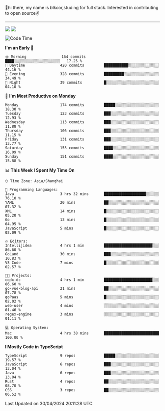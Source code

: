 👋hi there, my name is blkcor,studing for full stack.
Interested in contributing to open source✌️

<hr/>

![](https://github-readme-stats.vercel.app/api?username=blkcor)
<a href="https://github.com/blkcor/github-readme-stats">
    <img align="left" src="https://github-readme-stats.vercel.app/api/top-langs/?username=blkcor&hide=jupyter%20notebook,shaderlab,tex,c%23&langs_count=9" />
</a>


<!--START_SECTION:waka-->
![Code Time](http://img.shields.io/badge/Code%20Time-1%2C040%20hrs%2035%20mins-blue)

**I'm an Early 🐤** 

```text
🌞 Morning                164 commits         ████░░░░░░░░░░░░░░░░░░░░░   17.25 % 
🌆 Daytime                420 commits         ███████████░░░░░░░░░░░░░░   44.16 % 
🌃 Evening                328 commits         █████████░░░░░░░░░░░░░░░░   34.49 % 
🌙 Night                  39 commits          █░░░░░░░░░░░░░░░░░░░░░░░░   04.10 % 
```
📅 **I'm Most Productive on Monday** 

```text
Monday                   174 commits         █████░░░░░░░░░░░░░░░░░░░░   18.30 % 
Tuesday                  123 commits         ███░░░░░░░░░░░░░░░░░░░░░░   12.93 % 
Wednesday                113 commits         ███░░░░░░░░░░░░░░░░░░░░░░   11.88 % 
Thursday                 106 commits         ███░░░░░░░░░░░░░░░░░░░░░░   11.15 % 
Friday                   131 commits         ███░░░░░░░░░░░░░░░░░░░░░░   13.77 % 
Saturday                 153 commits         ████░░░░░░░░░░░░░░░░░░░░░   16.09 % 
Sunday                   151 commits         ████░░░░░░░░░░░░░░░░░░░░░   15.88 % 
```


📊 **This Week I Spent My Time On** 

```text
🕑︎ Time Zone: Asia/Shanghai

💬 Programming Languages: 
Java                     3 hrs 32 mins       ███████████████████░░░░░░   76.10 % 
YAML                     20 mins             ██░░░░░░░░░░░░░░░░░░░░░░░   07.32 % 
XML                      14 mins             █░░░░░░░░░░░░░░░░░░░░░░░░   05.20 % 
Go                       13 mins             █░░░░░░░░░░░░░░░░░░░░░░░░   04.95 % 
JavaScript               5 mins              █░░░░░░░░░░░░░░░░░░░░░░░░   02.09 % 

🔥 Editors: 
Intellijidea             4 hrs 1 min         ██████████████████████░░░   86.60 % 
GoLand                   30 mins             ███░░░░░░░░░░░░░░░░░░░░░░   10.83 % 
VS Code                  7 mins              █░░░░░░░░░░░░░░░░░░░░░░░░   02.57 % 

🐱‍💻 Projects: 
cqdx-dc                  4 hrs 1 min         ██████████████████████░░░   86.60 % 
go-vue-blog-api          21 mins             ██░░░░░░░░░░░░░░░░░░░░░░░   07.78 % 
goPaas                   5 mins              █░░░░░░░░░░░░░░░░░░░░░░░░   02.02 % 
web-user                 4 mins              ░░░░░░░░░░░░░░░░░░░░░░░░░   01.46 % 
regex-engine             3 mins              ░░░░░░░░░░░░░░░░░░░░░░░░░   01.11 % 

💻 Operating System: 
Mac                      4 hrs 38 mins       █████████████████████████   100.00 % 
```

**I Mostly Code in TypeScript** 

```text
TypeScript               9 repos             █████░░░░░░░░░░░░░░░░░░░░   19.57 % 
JavaScript               6 repos             ███░░░░░░░░░░░░░░░░░░░░░░   13.04 % 
Java                     6 repos             ███░░░░░░░░░░░░░░░░░░░░░░   13.04 % 
Rust                     4 repos             ██░░░░░░░░░░░░░░░░░░░░░░░   08.70 % 
CSS                      3 repos             ██░░░░░░░░░░░░░░░░░░░░░░░   06.52 % 
```




 Last Updated on 30/04/2024 20:11:28 UTC
<!--END_SECTION:waka-->


